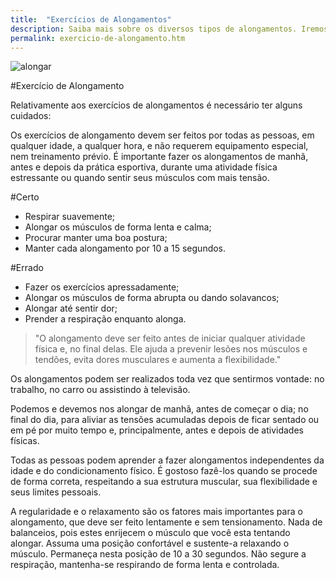 ```yaml
---
title:  "Exercícios de Alongamentos"
description: Saiba mais sobre os diversos tipos de alongamentos. Iremos também dar algumas indicações e como se devem executar.
permalink: exercicio-de-alongamento.htm
---
```


<img title="alongar" src="{{ site.baseurl }}assets/images/alongar.jpg" />

#Exercício de Alongamento

Relativamente aos exercícios de alongamentos é necessário ter alguns cuidados:

Os exercícios de alongamento devem ser feitos por todas as pessoas, em qualquer idade, a qualquer hora, e não requerem equipamento especial, nem treinamento prévio. É importante fazer os alongamentos de manhã, antes e depois da prática esportiva, durante uma atividade física estressante ou quando sentir seus músculos com mais tensão.

#Certo

  * Respirar suavemente;
  * Alongar os músculos de forma lenta e calma;
  * Procurar manter uma boa postura;
  * Manter cada alongamento por 10 a 15 segundos.

#Errado

  * Fazer os exercícios apressadamente;
  * Alongar os músculos de forma abrupta ou dando solavancos;
  * Alongar até sentir dor;
  * Prender a respiração enquanto alonga.

<blockquote>"O alongamento deve ser feito antes de iniciar qualquer atividade física e, no final delas. Ele ajuda a prevenir lesões nos músculos e tendões, evita dores musculares e aumenta a flexibilidade."</blockquote>

Os alongamentos podem ser realizados toda vez que sentirmos vontade: no trabalho, no carro ou assistindo à televisão.

Podemos e devemos nos alongar de manhã, antes de começar o dia; no final do dia, para aliviar as tensões acumuladas depois de ficar sentado ou em pé por muito tempo e, principalmente, antes e depois de atividades físicas.

Todas as pessoas podem aprender a fazer alongamentos independentes da idade e do condicionamento físico. É gostoso fazê-los quando se procede de forma correta, respeitando a sua estrutura muscular, sua flexibilidade e seus limites pessoais.

A regularidade e o relaxamento são os fatores mais importantes para o alongamento, que deve ser feito lentamente e sem tensionamento. Nada de balanceios, pois estes enrijecem o músculo que você esta tentando alongar. Assuma uma posição confortável e sustente-a relaxando o músculo. Permaneça nesta posição de 10 a 30 segundos. Não segure a respiração, mantenha-se respirando de forma lenta e controlada.
